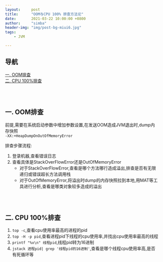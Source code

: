 ```yaml
---
layout:     post
title:      "OOM与CPU 100% 排查方法论"
date:       2021-03-22 10:00:00 +0800
author:     "simba"
header-img: "img/post-bg-miui6.jpg"
tags:
    - JVM

---
```







## 导航
[一. OOM排查](#jump1)
<br>
[二. CPU 100%排查](#jump2)
<br>










<br><br>
## <span id="jump1">一. OOM排查</span>

前提,需要在系统启动参数中增加参数设置,在发送OOM造成JVM退出时,dump内存快照<br>
``
-XX:+HeapDumpOnOutOfMemoryError
``

排查步骤流程:
1. 登录机器,查看错误日志
2. 查看具体是StackOverFlowError还是OutOfMemoryError
	* 对于StackOverFlowError,查看是哪个方法哪行造成溢出,排查是否有无限递归或错误超长方法调用栈
	* 对于OutOfMemoryError,将溢出时dump的内存快照拉到本地,用MAT等工具进行分析,查看是哪类对象较多造成的溢出



<br><br>
## <span id="jump2">二. CPU 100%排查</span>

1. ``top -c``,查看cpu使用率最高的进程的pid
2. ``top -H -p pid``,查看进程pid下线程的cpu使用率,并找出cpu使用率最高的线程
3. ``printf "%x\n" 线程pid``,线程pid转为16进制
4. ``jstack 进程pid| grep '线程pid的16进制'``,查看是哪个线程cpu使用率高,是否有死循环等